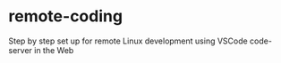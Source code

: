 # remote-coding
Step by step set up for remote Linux development using VSCode code-server in the Web
